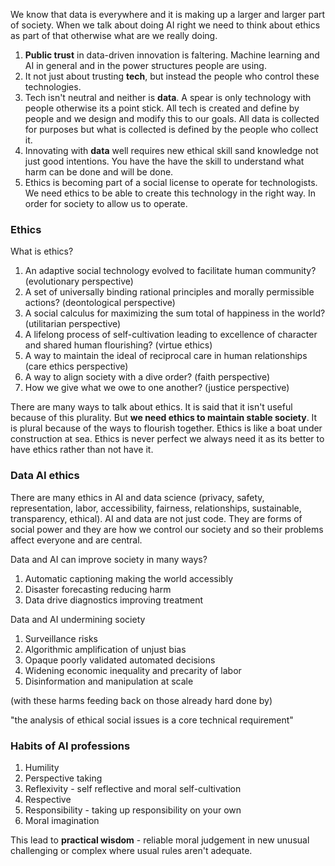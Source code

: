 We know that data is everywhere and it is making up a larger and larger part of society. When we talk about doing AI right we need to think about ethics as part of that otherwise what are we really doing.

1. **Public trust** in data-driven innovation is faltering. Machine learning and AI in general and in the power structures people are using.
2. It not just about trusting **tech**, but instead the people who control these technologies.
3. Tech isn't neutral and neither is **data**. A spear is only technology with people otherwise its a point stick. All tech is created and define by people and we design and modify this to our goals. All data is collected for purposes but what is collected is defined by the people who collect it.
4. Innovating with **data** well requires new ethical skill sand knowledge not just good intentions. You have the have the skill to understand what harm can be done and will be done.
5. Ethics is becoming part of a social license to operate for technologists. We need ethics to be able to create this technology in the right way. In order for society to allow us to operate.

### Ethics
What is ethics? 

1. An adaptive social technology evolved to facilitate human community? (evolutionary perspective)
2. A set of universally binding rational principles and morally permissible actions? (deontological perspective)
3. A social calculus for maximizing the sum total of happiness in the world? (utilitarian perspective)
4. A lifelong process of self-cultivation leading to excellence of character and shared human flourishing? (virtue ethics)
5. A way to maintain the ideal of reciprocal care in human relationships (care ethics perspective)
6. A way to align society with a dive order? (faith perspective)
7. How we give what we owe to one another? (justice perspective)

There are many ways to talk about ethics. It is said that it isn't useful because of this plurality. But **we need ethics to maintain stable society**. It is plural because of the ways to flourish together. Ethics is like a boat under construction at sea. Ethics is never perfect we always need it as its better to have ethics rather than not have it.

### Data AI ethics
There are many ethics in AI and data science (privacy, safety, representation, labor, accessibility, fairness, relationships, sustainable, transparency, ethical). AI and data are not just code. They are forms of social power and they are how we control our society and so their problems affect everyone and are central.

Data and AI can improve society in many ways?
1. Automatic captioning making the world accessibly
2. Disaster forecasting reducing harm 
3. Data drive diagnostics improving treatment

Data and AI undermining society
1. Surveillance risks
2. Algorithmic amplification of unjust bias
3. Opaque poorly validated automated decisions
4. Widening economic inequality and precarity of labor
5. Disinformation and manipulation at scale

(with these harms feeding back on those already hard done by)

"the analysis of ethical social issues is a core technical requirement"

### Habits of AI professions
1. Humility
2. Perspective taking
3. Reflexivity - self reflective and moral self-cultivation
4. Respective
5. Responsibility - taking up responsibility on your own
6. Moral imagination

This lead to **practical wisdom** - reliable moral judgement in new unusual challenging or complex where usual rules aren't adequate.